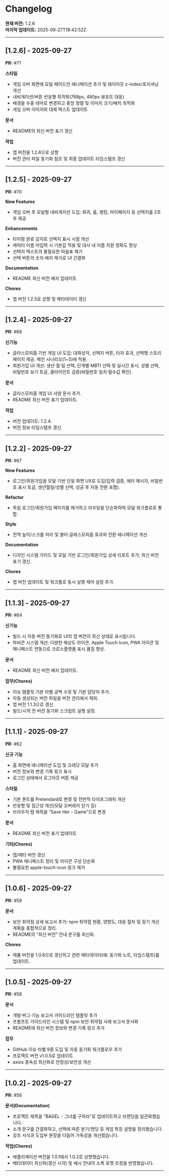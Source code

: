 # Changelog

**현재 버전:** 1.2.6  
**마지막 업데이트:** 2025-09-27T18:42:52Z  

---

## [1.2.6] - 2025-09-27

**PR:** #71  

**스타일**
- 게임 오버 화면에 모달 페이드인 애니메이션 추가 및 레이아웃 z-index/포지셔닝 개선
- 내비게이션/버튼 반응형 최적화(768px, 480px 뷰포트 대응)
- 배경을 수중 테마로 변경하고 중앙 정렬 및 이미지 크기/배치 최적화
- 게임 오버 이미지와 대체 텍스트 업데이트

**문서**
- README의 최신 버전 표기 갱신

**작업**
- 앱 버전을 1.2.6으로 상향
- 버전 관리 파일 동기화 참조 및 최종 업데이트 타임스탬프 갱신

---

## [1.2.5] - 2025-09-27

**PR:** #70  

**New Features**
- 게임 오버 후 모달형 내비게이션 도입: 회귀, 홈, 랭킹, 마이페이지 등 선택지를 2초 후 제공

**Enhancements**
- 타이핑 완료 감지로 선택지 표시 시점 개선
- 캐릭터 이름 미입력 시 기본값 적용 및 대사 내 이름 치환 정확도 향상
- 선택지 텍스트의 불필요한 따옴표 제거
- 선택 버튼의 숫자 배지 제거로 UI 간결화

**Documentation**
- README 최신 버전 배지 업데이트

**Chores**
- 앱 버전 1.2.5로 상향 및 메타데이터 갱신

---

## [1.2.4] - 2025-09-27

**PR:** #68  

**신기능**
- 글라스모피즘 기반 게임 UI 도입: 대화상자, 선택지 버튼, 타자 효과, 선택형 스토리 페이지 제공. 메인 시나리오(1~5)에 적용.
- 회원가입 UI 개선: 생년·월·일 선택, 단계별 MBTI 선택 및 실시간 표시, 성별 선택, 비밀번호 보기 토글, 클라이언트 검증(비밀번호 일치·필수값 확인).

**문서**
- 글라스모피즘 게임 UI 사양 문서 추가.
- README 최신 버전 표기 업데이트.

**작업**
- 버전 업데이트: 1.2.4.
- 버전 정보 타임스탬프 갱신.

---

## [1.2.2] - 2025-09-27

**PR:** #67  

**New Features**
- 로그인/회원가입을 모달 기반 단일 화면 UX로 도입(입력 검증, 에러 메시지, 비밀번호 표시 토글, 생년월일/성별 선택, 성공 후 자동 전환 포함).

**Refactor**
- 독립 로그인/회원가입 페이지를 제거하고 라우팅을 단순화하여 모달 워크플로로 통합.

**Style**
- 전역 높이/스크롤 처리 및 블러·글래스모피즘 효과와 전환 애니메이션 개선.

**Documentation**
- 디자인 시스템 가이드 및 모달 기반 로그인/회원가입 상세 리포트 추가; 최신 버전 표기 갱신.

**Chores**
- 앱 버전 업데이트 및 워크플로 동시 실행 제어 설정 추가.

---

## [1.1.3] - 2025-09-27

**PR:** #64  

**신기능**
- 빌드 시 자동 버전 동기화로 UI의 앱 버전이 최신 상태로 표시됩니다.
- 파비콘 시스템 개선: 다양한 해상도 아이콘, Apple Touch Icon, PWA 아이콘 및 매니페스트 연동으로 크로스플랫폼 표시 품질 향상.

**문서**
- README 최신 버전 배지 업데이트.

**잡무(Chores)**
- 이슈 템플릿 기본 라벨 공백 수정 및 기본 담당자 추가.
- 자동 생성되는 버전 파일을 버전 관리에서 제외.
- 앱 버전 1.1.3으로 갱신.
- 빌드/시작 전 버전 동기화 스크립트 실행 설정.

---

## [1.1.1] - 2025-09-27

**PR:** #62  

**신규 기능**
- 홈 화면에 애니메이션 도입 및 크레딧 모달 추가
- 버전 정보와 변경 기록 링크 표시
- 로그인 상태에서 로그아웃 버튼 제공

**스타일**
- 기본 폰트를 Pretendard로 변경 및 전반적 타이포그래피 개선
- 반응형 및 접근성 개선(모달 오버레이 닫기 등)
- 브라우저 탭 제목을 “Save Her - Game”으로 변경

**문서**
- README 최신 버전 표기 업데이트

**기타(Chores)**
- 앱/메타 버전 갱신
- PWA 매니페스트 정리 및 아이콘 구성 단순화
- 불필요한 apple-touch-icon 링크 제거

---

## [1.0.6] - 2025-09-27

**PR:** #59  

**문서**
- 보안 취약점 상세 보고서 추가: npm 취약점 현황, 영향도, 대응 절차 및 장기 개선 계획을 종합적으로 정리.
- README의 “최신 버전” 안내 문구를 최신화.

**Chores**
- 제품 버전을 1.0.6으로 갱신하고 관련 메타데이터(예: 동기화 노트, 타임스탬프)를 업데이트.

---

## [1.0.5] - 2025-09-27

**PR:** #58  

**문서**
- 개발·버그·기능 보고서 가이드라인 템플릿 추가
- 프롬프트 가이드라인 시스템 및 npm 보안 취약점 사례 보고서 문서화
- README에 최신 버전 정보와 변경 기록 링크 추가

**잡무**
- GitHub 이슈 라벨 9종 도입 및 자동 동기화 워크플로우 추가
- 프로젝트 버전 v1.0.5로 업데이트
- axios 종속성 최신화로 안정성/보안성 개선

---

## [1.0.2] - 2025-09-27

**PR:** #56  

**문서(Documentation)**
- 프로젝트 제목을 “BAGEL - 그녀를 구하라”로 업데이트하고 브랜딩을 일관화했습니다.
- 소개 문구를 간결화하고, 선택에 따른 분기/엔딩 등 게임 특징 설명을 정리했습니다.
- 강조 서식과 도입부 문장을 다듬어 가독성을 개선했습니다.

**작업(Chores)**
- 애플리케이션 버전을 1.0.1에서 1.0.2로 상향했습니다.
- 메타데이터 최신화(갱신 시각) 및 예시 안내의 소폭 포맷 조정을 반영했습니다.

---


